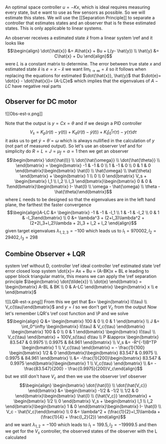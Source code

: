 An optimal space controller $u=-Kx$, which is ideal requires measuring every state, but e want to use as few sensors as possible. So we will estimate this states. We will use the [[Separation Principle]] to separate a controller that estimates states and an observer that is fe these estimated states. This is only applicable to linear systems.

An observer receives a estimated state $\hat{x}$ from a linear system \ref and it looks like $$\begin{align} \dot{\hat{x}} &= A\hat{x} + Bu + L(y- \hat{y}) \\ \hat{y} &= C\hat{x}  + Du \end{align}$$ were $L$ is a constant matrix to determine. 
The error between true state $x$ and estimated state $\hat{x}$ is $e=x - \hat{x}$ we want $\lim_{t \to \infty}= \hat{x}$ so it follows when replacing the equations for estimated $\dot{\hat{x}}, \hat{y}$ that $\dot{e}= \dot{x} - \dot{\hat{x}}= (A-LC)e$ which implies that the eigenvalues of $A-LC$ have negative real parts

## Observer for DC motor
![[Obs-est-x.png]]

Note that the output is $y= Cx= \theta$ and if we design a PID controller $$V_s = K_p (r(t)-y(t)) + K_d (\dot{r}(t)-\dot{y}(t)) + K_i \int_0^t r(\tau) - y(\tau) d\tau$$ it asks us to get $\dot{y}= \dot{\theta}= \omega$ which is always nullified in the calculation of $y$ (not part of measured output). So let's use an observer \ref and for simplicity do $R=L=J=\mu_f=\alpha=1$ then we get an observer $$\begin{bmatrix} \dot{\hat{I}} \\ \dot{\hat{\omega}} \\ \dot{\hat{\theta}} \\ \end{bmatrix} = \begin{bmatrix} -1 & -1 & 0 \\ 1 & -1 & 0 \\ 0 & 1 & 0 \end{bmatrix}\begin{bmatrix} \hat{I} \\ \hat{\omega} \\ \hat{\theta} \end{bmatrix} + \begin{bmatrix} 1 \\ 0 \\ 0 \end{bmatrix} V_s + \begin{bmatrix} l_1 \\ l_2 \\ l_3 \end{bmatrix}\begin{bmatrix} 0 & 0 & 1\end{bmatrix}\begin{bmatrix} I- \hat{I} \\ \omega - \hat{\omega} \\ \theta - \hat{\theta}\end{bmatrix}$$ where $L$ needs to be designed so that the eigenvalues are in the left hand plane, the farthest the faster convergence $$\begin{align}A-LC &= \begin{bmatrix} -1 & -1 & -l_1 \\ 1 & -1 & -l_2 \\ 0 & 1 & -l_3\end{bmatrix} \\ 0 &= \lambda^3 + (2+l_3)\lambda^2 + (2+2l_3+l_2)\lambda + 2l_3 + l_2 + l_2  \end{align}$$ given target eigenvalues $\lambda_{1,2,3}=-100$ which leads us to $l_1= 970002, l_2=29402, l_3=298$  
## Combine Observer + LQR
system \ref without D, controller \ref ideal controller 
\ref estimated state \ref error 
closed loop system \dot{x}= Ax + Bu = (A-BK)x + BL e
leading to upper block triangular matrix, this means we can apply the \ref separation principle  $\begin{bmatrix} \dot{\tilde{x}} \\ \dot{e} \end{bmatrix} = \begin{bmatrix} A-BL & BK \\ 0 & A-LC \end{bmatrix} \begin{bmatrix} x \\ e \end{bmatrix}$

![[LQR-est-x.png]]
From this we get that $x= \begin{bmatrix} I(\tau) \\ V_c(\tau)\end{bmatrix}$ and $y=I$ so we don't get $V_c$ from the output
Now let's remember LQR's \ref cost function and \P and we solve $$\begin{align} Q &= \begin{bmatrix} 100 & 0 \\ 0 & 1 \end{bmatrix} \\ J &= \int_0^\infty \begin{bmatrix} I(\tau) & V_c(\tau) \end{bmatrix} \begin{bmatrix} 100 & 0 \\ 0 & 1 \end{bmatrix} \begin{bmatrix} I(\tau) \\ V_c(\tau) \end{bmatrix} + 100V_s(\tau) d\tau \\ P &\approx \begin{bmatrix} 83.547 & 0.9975 \\ 0.9975 & 84.961 \end{bmatrix} \\ V_s &= -R^{-1}B^TP \begin{bmatrix} 1 \\ V_c(\tau) \end{bmatrix} = - \frac{1}{100} \begin{bmatrix} 1/2 & 0 \end{bmatrix}\begin{bmatrix} 83.547 & 0.9975 \\ 0.9975 & 84.961 \end{bmatrix} \\ &= -\frac{1}{200}\begin{bmatrix} 83.547 & 0.9975 \end{bmatrix}\begin{bmatrix} 1 \\ V_c(\tau) \end{bmatrix} \\ &= -\frac{83.547}{200} - \frac{0.9975}{200}V_c\end{align}$$
but we still don't have $V_c$ and then we use the observer \ref observer $$\begin{align} \begin{bmatrix} \dot{\hat{I}} \\ \dot{\hat{V_c}} \end{bmatrix} &= \begin{bmatrix} -1/2 & -1/2 \\ 1/2 & 0 \end{bmatrix}\begin{bmatrix} \hat{I} \\ {\hat{V_c}} \end{bmatrix} + \begin{bmatrix} 1/2 \\ 0 \end{bmatrix} V_s + \begin{bmatrix} l_1 \\ l_2 \end{bmatrix}\begin{bmatrix} 1 & 0 \end{bmatrix}\begin{bmatrix} I- \hat{I} \\ V_c - \hat{V_c}\end{bmatrix} \\ 0 &= \lambda^2 + (\frac{1}{2}+l_1)\lambda + (\frac{1}{4} + \frac{l_2}{2}) \end{align}$$ and we want $\lambda_{1,2}= -100$ which leads to $l_1=199.5, l_2=-19999.5$ and then we get for the $V_s$ controller, the observed states of the observer with the L calculated